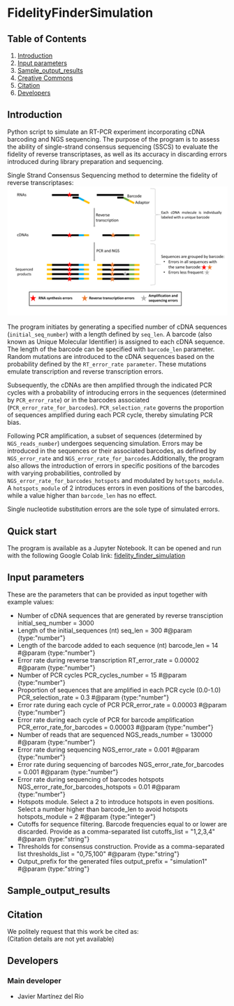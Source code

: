 # FidelityFinderSimulation


## Table of Contents 

1. [Introduction](#introduction)
2. [Input parameters](#input-parameters)
3. [Sample_output_results](#test-data-results)
4. [Creative Commons](#creative-commons)
5. [Citation](#citation)
6. [Developers](#developers)


## Introduction

Python script to simulate an RT-PCR experiment incorporating cDNA barcoding and NGS sequencing. The purpose of the program is to assess the ability of single-strand consensus sequencing (SSCS) to evaluate the fidelity of reverse transcriptases, as well as its accuracy in discarding errors introduced during library preparation and sequencing.

Single Strand Consensus Sequencing method to determine the fidelity of reverse transcriptases:
![Workflow](https://github.com/RTlabCBM/FidelityFinder/blob/main/docs/images/Primers_IDs_method.PNG?raw=true)

The program initiates by generating a specified number of cDNA sequences (`initial_seq_number`) with a length defined by `seq_len`. A barcode (also known as Unique Molecular Identifier) is assigned to each cDNA sequence. The length of the barcode can be specified with `barcode_len` parameter. Random mutations are introduced to the cDNA sequences based on the probability defined by the `RT_error_rate parameter`. These mutations emulate transcription and reverse transcription errors.

Subsequently, the cDNAs are then amplified through the indicated PCR cycles with a probability of introducing errors in the sequences (determined by `PCR_error_rate`) or in the barcodes associated (`PCR_error_rate_for_barcodes`). `PCR_selection_rate` governs the proportion of sequences amplified during each PCR cycle, thereby simulating PCR bias.

Following PCR amplification, a subset of sequences (determined by `NGS_reads_number`) undergoes sequencing simulation. Errors may be introduced in the sequences or their associated barcodes, as defined by `NGS_error_rate` and `NGS_error_rate_for_barcodes`.Additionally, the program also allows the introduction of errors in specific positions of the barcodes with varying probabilities, controlled by `NGS_error_rate_for_barcodes_hotspots` and modulated by `hotspots_module`. A `hotspots_module` of 2 introduces errors in even positions of the barcodes, while a value higher than `barcode_len` has no effect. 

Single nucleotide substitution errors are the sole type of simulated errors.

## Quick start
The program is available as a Jupyter Notebook. It can be opened and run with the following Google Colab link: [fidelity_finder_simulation](https://colab.research.google.com/github/RTlabCBM/FidelityFinderJupyter/blob/main/JupyterNotebooks/fidelity_finder_simulation.ipynb)

## Input parameters

These are the parameters that can be provided as input together with example values:

- Number of cDNA sequences that are generated by reverse transciption
initial_seq_number = 3000
- Length of the initial_sequences (nt)
seq_len = 300 #@param {type:"number"}
- Length of the barcode added to each sequence (nt)
barcode_len = 14 #@param {type:"number"}
- Error rate during reverse transcription
RT_error_rate = 0.00002 #@param {type:"number"}
- Number of PCR cycles
PCR_cycles_number = 15 #@param {type:"number"}
- Proportion of sequences that are amplified in each PCR cycle (0.0-1.0)
PCR_selection_rate = 0.3 #@param {type:"number"}
- Error rate during each cycle of PCR
PCR_error_rate = 0.00003 #@param {type:"number"}
- Error rate during each cycle of PCR for barcode amplification
PCR_error_rate_for_barcodes = 0.00003 #@param {type:"number"}
- Number of reads that are sequenced
NGS_reads_number = 130000 #@param {type:"number"}
- Error rate during sequencing
NGS_error_rate = 0.001 #@param {type:"number"}
- Error rate during sequencing of barcodes
NGS_error_rate_for_barcodes = 0.001 #@param {type:"number"}
- Error rate during sequencing of barcodes hotspots
NGS_error_rate_for_barcodes_hotspots = 0.01 #@param {type:"number"}
- Hotspots module. Select a 2 to introduce hotspots in even positions. Select a number higher than barcode_len to avoid hotspots
hotspots_module = 2 #@param {type:"integer"}
- Cutoffs for sequence filtering. Barcode frequencies equal to or lower are discarded. Provide as a comma-separated list
cutoffs_list = "1,2,3,4" #@param {type:"string"}
- Thresholds for consensus construction. Provide as a comma-separated list
thresholds_list = "0,75,100" #@param {type:"string"}
- Output_prefix for the generated files
output_prefix = "simulation1" #@param {type:"string"}




## Sample_output_results

## Citation  
We politely request that this work be cited as:  
(Citation details are not yet available)

## Developers
### Main developer
- Javier Martínez del Río
